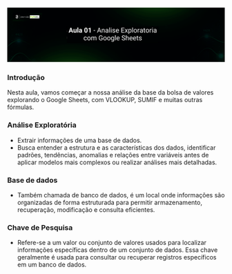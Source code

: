 <p  align="center">
 <img src="./img/Aula 01 - Analise Exploratoria com Google Sheets.png">
</p>


### Introdução
Nesta aula, vamos começar a nossa análise da base da bolsa de valores explorando o Google Sheets, com VLOOKUP, SUMIF e muitas outras fórmulas.

### Análise Exploratória 
- Extrair informações de uma base de dados.
- Busca entender a estrutura e as características dos dados, identificar padrões, tendências, anomalias e relações entre variáveis antes de aplicar modelos mais complexos ou realizar análises mais detalhadas.

### Base de dados
-  Também chamada de banco de dados, é um local onde informações são organizadas de forma estruturada para permitir armazenamento, recuperação, modificação e consulta eficientes.

### Chave de Pesquisa
- Refere-se a um valor ou conjunto de valores usados para localizar informações específicas dentro de um conjunto de dados. Essa chave geralmente é usada para consultar ou recuperar registros específicos em um banco de dados.



